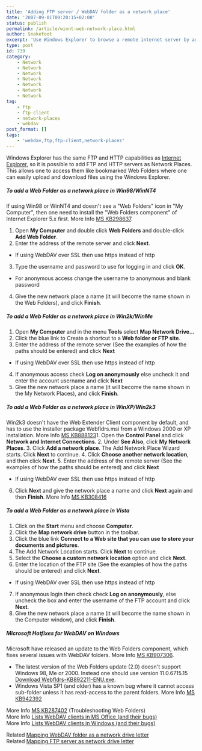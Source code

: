 ```yaml
---
title: 'Adding FTP server / WebDAV folder as a network place'
date: '2007-09-01T09:20:15+02:00'
status: publish
permalink: /article/winnt-web-network-place.html
author: Snakefoot
excerpt: 'Use Windows Explorer to browse a remote internet server by adding it as a network place.'
type: post
id: 739
category:
    - Network
    - Network
    - Network
    - Network
    - Network
    - Network
    - Network
tag:
    - ftp
    - ftp-client
    - network-places
    - webdav
post_format: []
tags:
    - 'webdav,ftp,ftp-client,network-places'
---
```

Windows Explorer has the same FTP and HTTP capabilities as [Internet Explorer](/article/ie-ftp-client.html), so it is possible to add FTP and HTTP servers as Network Places. This allows one to access them like bookmarked Web Folders where one can easily upload and download files using the Windows Explorer.

##### To add a Web Folder as a network place in Win98/WinNT4

 If using Win98 or WinNT4 and doesn't see a "Web Folders" icon in "My Computer", then one need to install the "Web Folders component" of Internet Explorer 5.x first. More Info [MS KB298637](http://support.microsoft.com/kb/298637 "No option to install Web Folders when you install Internet Explorer 6").
1. Open **My Computer** and double click **Web Folders** and double-click **Add Web Folder**.
2. Enter the address of the remote server and click **Next**. 
  - If using WebDAV over SSL then use https instead of http
3. Type the username and password to use for logging in and click **OK**. 
  - For anonymous access change the username to anonymous and blank password
4. Give the new network place a name (it will become the name shown in the Web Folders), and click **Finish**.

##### To add a Web Folder as a network place in Win2k/WinMe

1. Open **My Computer** and in the menu **Tools** select **Map Network Drive...**
2. Click the blue link to Create a shortcut to a **Web folder or FTP site**.
3. Enter the address of the remote server (See the examples of how the paths should be entered) and click **Next**
  - If using WebDAV over SSL then use https instead of http
4. If anonymous access check **Log on anonymously** else uncheck it and enter the account username and click **Next**
5. Give the new network place a name (it will become the name shown in the My Network Places), and click **Finish**.

##### To add a Web Folder as a network place in WinXP/Win2k3

 Win2k3 doesn't have the Web Extender Client component by default, and has to use the installer package Webfldrs.msi from a Windows 2000 or XP installation. More Info [MS KB888123](http://support.microsoft.com/kb/888123 "You cannot connect to a Web folder from a Windows Server 2003 or Windows XP x64 machine")1. Open the **Control Panel** and click **Network and Internet Connections**.
2. Under **See Also**, click **My Network Places**.
3. Click **Add a network place**. The Add Network Place Wizard starts. Click **Next** to continue.
4. Click **Choose another network location**, and then click **Next**.
5. Enter the address of the remote server (See the examples of how the paths should be entered) and click **Next**
  - If using WebDAV over SSL then use https instead of http
6. Click **Next** and give the network place a name and click **Next** again and then **Finish**. More Info [MS KB308416](http://support.microsoft.com/kb/308416 "HOW TO: Create a Shortcut to a Network Location in Windows XP [Q308416]")

##### To add a Web Folder as a network place in Vista

1. Click on the **Start** menu and choose **Computer**.
2. Click the **Map network drive** button in the toolbar.
3. Click the blue link **Connect to a Web site that you can use to store your documents and pictures**.
4. The Add Network Location starts. Click **Next** to continue.
5. Select the **Choose a custom network location** option and click **Next**.
6. Enter the location of the FTP site (See the examples of how the paths should be entered) and click **Next**. 
  - If using WebDAV over SSL then use https instead of http
7. If anonymous login then check check **Log on anonymously**, else uncheck the box and enter the username of the FTP account and click **Next**.
8. Give the new network place a name (it will become the name shown in the Computer window), and click **Finish**.

##### Microsoft Hotfixes for WebDAV on Windows

 Microsoft have released an update to the Web Folders component, which fixes several issues with WebDAV folders. More Info [MS KB907306](http://www.microsoft.com/downloads/details.aspx?FamilyId=17C36612-632E-4C04-9382-987622ED1D64).
 - The latest version of the Web Folders update (2.0) doesn't support Windows 98, Me or 2000. Instead one should use version 11.0.6715.15 [Download Webfldrs-KB892211-ENU.exe](http://smallvoid.orgfree.com/?file=Webfldrs-KB892211-ENU.exe.zip).
 - Windows Vista SP1 (and older) has a known bug where it cannot access sub-folder unless it has read-access to the parent folders. More Info [MS KB942392](http://support.microsoft.com/kb/942392 "On a Windows Vista-based computer, you cannot access certain directories on a WebDAV server")
 
 More Info [MS KB287402](http://support.microsoft.com/kb/287402 "Troubleshooting Web Folders") (Troubleshooting Web Folders)  
 More Info [Lists WebDAV clients in MS Office (and their bugs)](http://greenbytes.de/tech/webdav/webfolder-client-list.html "Web Folder Client (MSDAIPP.DLL) Versions and Issues List")  
 More Info [Lists WebDAV clients in Windows (and their bugs)](http://greenbytes.de/tech/webdav/webdav-redirector-list.html "WebDAV Mini-Redirector (MRXDAV.SYS) Versions and Issues List")  
  
 Related [Mapping WebDAV folder as a network drive letter](/article/winnt-webdav-network-drive.html)  
 Related [Mapping FTP server as network drive letter](/article/ftp-map-network-drive.html)  